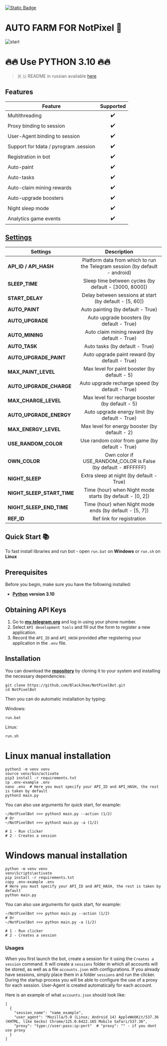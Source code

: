 [![Static Badge](https://img.shields.io/badge/Telegram-Bot%20Link-Link?style=for-the-badge&logo=Telegram&logoColor=white&logoSize=auto&color=blue)](https://t.me/notpixel/app?startapp=f1197825376)

#  AUTO FARM FOR NotPixel 🚀
![start](https://github.com/user-attachments/assets/3467f0e3-44ac-4a19-8fc0-878bf9ad364a)

# 🔥🔥 Use PYTHON 3.10 🔥🔥

> 🇷 🇺 README in russian available [here](README-RU.md)

## Features  
| Feature                               | Supported |
|---------------------------------------|:---------:|
| Multithreading                        |     ✔️     |
| Proxy binding to session              |     ✔️     |
| User-Agent binding to session         |     ✔️     |
| Support for tdata / pyrogram .session |     ✔️     |
| Registration in bot                   |     ✔️     |
| Auto-paint                            |     ✔️     |
| Auto-tasks                            |     ✔️     |
| Auto-claim mining rewards             |     ✔️     |
| Auto-upgrade boosters                 |     ✔️     |
| Night sleep mode                      |     ✔️     |
| Analytics game events                 |     ✔️     |




## [Settings](https://github.com/Desamod/NotPixelBot/blob/master/.env-example/)
| Settings                   |                                 Description                                 |
|----------------------------|:---------------------------------------------------------------------------:|
| **API_ID / API_HASH**      | Platform data from which to run the Telegram session (by default - android) |
| **SLEEP_TIME**             |            Sleep time between cycles (by default - [3000, 8000])            |
| **START_DELAY**            |           Delay between sessions at start (by default - [5, 60])            |
| **AUTO_PAINT**             |                      Auto painting (by default - True)                      |
| **AUTO_UPGRADE**           |                  Auto upgrade boosters (by default - True)                  |
| **AUTO_MINING**            |                Auto claim mining reward (by default - True)                 |
| **AUTO_TASK**              |                       Auto tasks (by default - True)                        |
| **AUTO_UPGRADE_PAINT**     |                Auto upgrade paint reward (by default - True)                |
| **MAX_PAINT_LEVEL**        |                Max level for paint booster (by default - 5)                 |
| **AUTO_UPGRADE_CHARGE**    |               Auto upgrade recharge speed (by default - True)               |
| **MAX_CHARGE_LEVEL**       |               Max level for recharge booster (by default - 5)               |
| **AUTO_UPGRADE_ENERGY**    |                Auto upgrade energy limit (by default - True)                |
| **MAX_ENERGY_LEVEL**       |                Max level for energy booster (by default - 2)                |
| **USE_RANDOM_COLOR**       |               Use random color from game (by default - True)                |
| **OWN_COLOR**              |        Own color if USE_RANDOM_COLOR is False (by default - #FFFFFF)        |
| **NIGHT_SLEEP**            |                  Extra sleep at night (by default - True)                   |
| **NIGHT_SLEEP_START_TIME** |          Time (hour) when Night mode starts (by default - [0, 2])           |
| **NIGHT_SLEEP_END_TIME**   |           Time (hour) when Night mode ends (by default - [5, 7])            |
| **REF_ID**                 |                          Ref link for registration                          |


## Quick Start 📚

To fast install libraries and run bot - open `run.bat` on **Windows** or `run.sh` on **Linux**

## Prerequisites
Before you begin, make sure you have the following installed:
- [**Python**](https://www.python.org/downloads/release/python-3100/) **version 3.10**

## Obtaining API Keys
1. Go to [**my.telegram.org**](https://my.telegram.org/auth) and log in using your phone number.
2. Select `API development tools` and fill out the form to register a new application.
3. Record the `API_ID` and `API_HASH` provided after registering your application in the `.env` file.

## Installation
You can download the [**repository**](https://github.com/BlackJkee/NotPixelBot) by cloning it to your system and installing the necessary dependencies:
```shell
git clone https://github.com/BlackJkee/NotPixelBot.git
cd NotPixelBot
```

Then you can do automatic installation by typing:

Windows:
```shell
run.bat
```

Linux:
```shell
run.sh
```

# Linux manual installation
```shell
python3 -m venv venv
source venv/bin/activate
pip3 install -r requirements.txt
cp .env-example .env
nano .env  # Here you must specify your API_ID and API_HASH, the rest is taken by default
python3 main.py
```

You can also use arguments for quick start, for example:
```shell
~/NotPixelBot >>> python3 main.py --action (1/2)
# Or
~/NotPixelBot >>> python3 main.py -a (1/2)

# 1 - Run clicker
# 2 - Creates a session
```

# Windows manual installation
```shell
python -m venv venv
venv\Scripts\activate
pip install -r requirements.txt
copy .env-example .env
# Here you must specify your API_ID and API_HASH, the rest is taken by default
python main.py
```
You can also use arguments for quick start, for example:
```shell
~/NotPixelBot >>> python main.py --action (1/2)
# Or
~/NotPixelBot >>> python main.py -a (1/2)

# 1 - Run clicker
# 2 - Creates a session
```

### Usages
When you first launch the bot, create a session for it using the `Creates a session` command. It will create a `sessions` folder in which all accounts will be stored, as well as a file `accounts.json` with configurations.
If you already have sessions, simply place them in a folder `sessions` and run the clicker. During the startup process you will be able to configure the use of a proxy for each session.
User-Agent is created automatically for each account.

Here is an example of what `accounts.json` should look like:
```shell
[
  {
    "session_name": "name_example",
    "user_agent": "Mozilla/5.0 (Linux; Android 14) AppleWebKit/537.36 (KHTML, like Gecko) Chrome/125.0.6422.165 Mobile Safari/537.36",
    "proxy": "type://user:pass:ip:port"  # "proxy": "" - if you dont use proxy
  }
]
```




